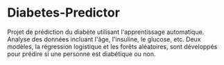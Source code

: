 # Diabetes-Predictor
Projet de prédiction du diabète utilisant l'apprentissage automatique. Analyse des données incluant l'âge, l'insuline, le glucose, etc. Deux modèles, la régression logistique et les forêts aléatoires, sont développés pour prédire si une personne est diabétique ou non.
